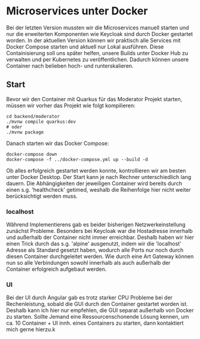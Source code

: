 # Microservices unter Docker

Bei der letzten Version mussten wir die Microservices manuell starten und nur die erweiterten Komponenten wie Keycloak sind durch Docker gestartet worden. In der aktuellen Version können wir praktisch alle Services mit Docker Compose starten und aktuell nur Lokal ausführen.
Diese Containisierung soll uns später helfen, unsere Builds unter Docker Hub zu verwalten und per Kubernetes zu veröffentlichen. Dadurch können unsere Container nach belieben hoch- und runterskalieren.

## Start

Bevor wir den Container mit Quarkus für das Moderator Projekt starten, müssen wir vorher das Projekt wie folgt kompilieren:

```
cd backend/moderator
./mvnw compile quarkus:dev
# oder
./mvnw package
```

Danach starten wir das Docker Compose:

```
docker-compose down 
docker-compose -f ../docker-compose.yml up --build -d
```

Ob alles erfolgreich gestartet werden konnte, kontrollieren wir am besten unter Docker Desktop. Der Start kann je nach Rechner unterschiedlich lang dauern. Die Abhängigkeiten der jeweiligen Container wird bereits durch einen s.g. 'healthcheck' getimed, weshalb die Reihenfolge hier nicht weiter berücksichtigt werden muss.

### localhost

Während Implementierens gab es beider bisherigen Netzwerkeinstellung zunächst Probleme. Besonders bei Keycloak war die Hostadresse innerhalb und außerhalb der Container nicht immer erreichbar. Deshalb haben wir hier einen Trick durch das s.g. 'alpine' ausgenutzt, indem wir die 'localhost' Adresse als Standard gesetzt haben, wodurch alle Ports nur noch durch diesen Container durchgeleitet werden. Wie durch eine Art Gateway können nun so alle Verbindungen sowohl innerhalb als auch außerhalb der Container erfolgreich aufgebaut werden. 

### UI

Bei der UI durch Angular gab es trotz starker CPU Probleme bei der Rechenleistung, sobald die GUI durch den Container gestartet worden ist. Deshalb kann ich hier nur empfehlen, die GUI separat außerhalb von Docker zu starten. Sollte Jemand eine Ressourcenschonende Lösung kennen, um ca. 10 Container + UI innh. eines Containers zu starten, dann kontaktiert mich gerne hierzu.k
